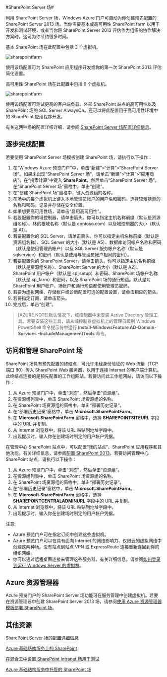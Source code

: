 <properties pageTitle="SharePoint Server 场" description="介绍 Azure 预览门户中可用的全新 SharePoint Server 场功能。" services="virtual-machines" documentationCenter="" authors="josephd" manager="timlt"/>
<tags  
	ms.service="virtual-machines"
	ms.date="07/07/2015"
	wacn.date="08/29/2015"/>

#SharePoint Server 场#

利用 SharePoint Server 场，Windows Azure 门户可自动为你创建预先配置的 SharePoint Server 2013 场。当你需要基本或高可用性 SharePoint farm 以用于开发和测试环境，或者当你将 SharePoint Server 2013 评估作为组织的协作解决方案时，这可为你节约很多时间。

基本 SharePoint 场在此配置中包括 3 个虚拟机。

![sharepointfarm](./media/virtual-machines-sharepoint-farm-azure-preview/SPFarm_Basic.png)

使用该场配置可为 SharePoint 应用程序开发或你的第一次 SharePoint 2013 评估简化设置。

高可用性 SharePoint 场在此配置中包括 9 个虚拟机。

![sharepointfarm](./media/virtual-machines-sharepoint-farm-azure-preview/SPFarm_HighAvail.png)

使用该场配置可测试更高的客户端负载、外部 SharePoint 站点的高可用性以及 SharePoint 场的 SQL Server AlwaysOn。还可以将此配置用于高可用性环境中的 SharePoint 应用程序开发。
 
有关这两种场的配置详细详细，请参阅 [SharePoint Server 场配置详细信息](/documentation/articles/virtual-machines-sharepoint-farm-config-azure-preview)。

## 逐步完成配置

若要使用 SharePoint Server 场模板创建 SharePoint 场，请执行以下操作：

1. 在[](https://manage.windowsazure.cn)“Windows Azure 预览门户”中，单击“新建”>“计算”>“SharePoint Server 场”。如果未出现“SharePoint Server 场”，请单击“新建”>“计算”>“应用商店”，在“搜索计算”中键入 **SharePoint**，然后单击“SharePoint Server 场”。在“SharePoint Server 场”窗格中，单击“创建”。
2. 在“创建 SharePoint 场”窗格中，键入资源组的名称。
3. 在场中的每个虚拟机上键入本地管理员帐户的用户名和密码。选择较难猜测的名称和密码，记录并存储在安全位置。
4. 如果想要高可用性场，请单击“启用高可用性”。
5. 若要配置你的域控制器，请单击箭头。你可以指定主机名称前缀（默认是资源组名称）、林的根域名称（默认是 contoso.com）以及域控制器的大小（默认是 A1）。
6. 若要配置你的 SQL Server，请单击箭头。你可以指定主机名称前缀（默认是资源组名称）、SQL Server 的大小（默认是 A5）、数据库访问帐户名称和密码（默认是使用管理员帐户）以及 SQL Server 服务帐户名称（默认是 sqlservice）和密码（默认是使用与管理员帐户相同的密码）。
7. 若要配置你的 SharePoint Server，请单击箭头。你可以指定主机名称前缀（默认是资源组名称）、SharePoint Server 的大小（默认是 A2）、SharePoint 用户帐户（默认是 sp\_setup）和密码、SharePoint 场帐户名称（默认是 sp\_farm）和密码，以及 SharePoint 场的通行短语。默认是对 SharePoint 用户帐户、场帐户和通行短语都使用管理员密码。
8. 若要为虚拟网络、存储帐户或诊断配置可选的配置设置，请单击相应的箭头。
9. 若要指定订阅，请单击箭头。
10. 完成后，单击“创建”。

> [AZURE.NOTE]默认情况下，域控制器中未安装 Active Directory 管理工具。若要安装这些工具，请从域控制器虚拟机上的管理员级别 Windows PowerShell 命令提示符中运行 **Install-WindowsFeature AD-Domain-Services -IncludeManagementTools** 命令。

## 访问和管理 SharePoint 场

SharePoint 场具有预先配置的终结点，可允许未经身份验证的 Web 流量（TCP 端口 80）传入 SharePoint Web 服务器，以用于连接 Internet 的客户端计算机。此终结点连接的是预先配置的工作组网站。若要访问此工作组网站，请访问以下操作：

1.	从 Azure 预览门户中，单击“浏览”，然后单击“资源组”。 
2.	在资源组列表中，单击 SharePoint 场资源组的名称。
3.	在 SharePoint 场资源组的窗格中，单击“部署历史记录”。 
4.	在“部署历史记录”窗格中，单击 **Microsoft.SharePointFarm**。
5.	在 **Microsoft.SharePointFarm** 窗格中，选择 **SHAREPOINTSITEURL** 字段中的 URL 并复制。
6.	从 Internet 浏览器中，将该 URL 粘贴到地址字段中。
7.	出现提示时，输入你在创建场时制定的用户帐户凭据。

在管理中心 SharePoint 站点中，可以配置“我的站点”、SharePoint 应用程序和其他功能。有关详细信息，请参阅[配置 SharePoint 2013](http://technet.microsoft.com/zh-cn/library/ee836142.aspx)。若要访问管理中心 SharePoint 站点，请执行以下操作：

1.	从 Azure 预览门户中，单击“浏览”，然后单击“资源组”。 
2.	在资源组列表中，单击 SharePoint 场资源组的名称。
3.	在 SharePoint 场资源组的窗格中，单击“部署历史记录”。 
4.	在“部署历史记录”窗格中，单击 **Microsoft.SharePointFarm**。
5.	在 **Microsoft.SharePointFarm** 窗格中，选择 **SHAREPOINTCENTRALADMINURL** 字段中的 URL 并复制。
6.	从 Internet 浏览器中，将该 URL 粘贴到地址字段中。
7.	出现提示时，输入你在创建场时制定的用户帐户凭据。


注意:

- Azure 预览门户可在指定订阅中创建这些虚拟机。
- Azure 预览门户可以在具有面向 Internet 的网络影响力、仅限云的虚拟网络中创建这两种场。没有站点到站点 VPN 或 ExpressRoute 连接重新连回到你的组织网络。
- 你可以通过远程桌面连接来管理这些服务器。有关详细信息，请参阅[如何登录到运行 Windows Server 的虚拟机](/documentation/articles/virtual-machines-log-on-windows-server)。

## Azure 资源管理器

Azure 预览门户的 SharePoint Server 场功能可在服务管理中创建虚拟机。若要在资源管理器中创建 SharePoint Server 2013 场，请参阅[使用 Azure 资源管理器模板部署 SharePoint 场](/documentation/articles/virtual-machines-workload-template-sharepoint)。

## 其他资源

[SharePoint Server 场的配置详细信息](/documentation/articles/virtual-machines-sharepoint-farm-config-azure-preview)

[Azure 基础结构服务上的 SharePoint](http://msdn.microsoft.com/zh-cn/library/azure/dn275955.aspx)

[在混合云中设置 SharePoint Intranet 场用于测试](/documentation/articles/virtual-networks-setup-sharepoint-hybrid-cloud-testing)

[Azure 基础结构服务中托管的 SharePoint 场](/documentation/articles/virtual-machines-sharepoint-infrastructure-services)

<!---HONumber=67-->